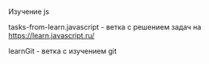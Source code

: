 Изучение js

tasks-from-learn.javascript - ветка с решением задач на https://learn.javascript.ru/

learnGit - ветка с изучением git
